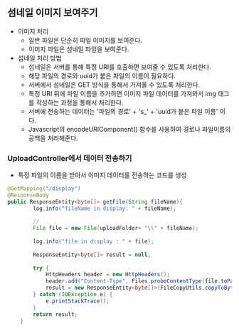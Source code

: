 ## 섬네일 이미지 보여주기
- 이미지 처리 
    - 일반 파일은 단순히 파일 이미지를 보여준다.
    - 이미지 파일은 섬네일 파일을 보여준다.
- 섬네일 처리 방법
    - 섬네일은 서버를 통해 특정 URI를 호출하면 보여줄 수 있도록 처리한다.
    - 해당 파일의 경로와 uuid가 붙은 파일의 이름이 필요하다.
    - 서버에서 섬네일은 GET 방식을 통해서 가져올 수 있도록 처리한다.
    - 특정 URI 뒤에 파일 이름을 추가하면 이미지 파일 데이터를 가져와서 img 태그를 작성하는 과정을 통해서 처리한다.
    - 서버에 전송하는 데이터는 '파일의 경로' + 's_' + 'uuid가 붙은 파일 이름' 이다.
    - Javascript의 encodeURIComponent() 함수를 사용하여 경로나 파일이름의 공백을 처리해준다.

### UploadController에서 데이터 전송하기
- 특정 파일의 이름을 받아서 이미지 데이터를 전송하는 코드를 생성
```java
@GetMapping("/display")
@ResponseBody
public ResponseEntity<byte[]> getFile(String fileName){
		log.info("fileName in display: " + fileName);
		
        // 
		File file = new File(uploadFolder+ "\\" + fileName);
		
		log.info("file in display : " + file);
		
		ResponseEntity<byte[]> result = null;
		
		try {
			HttpHeaders header = new HttpHeaders();
			header.add("Content-Type", Files.probeContentType(file.toPath()));
			result = new ResponseEntity<byte[]>(FileCopyUtils.copyToByteArray(file), header, HttpStatus.OK);
		} catch (IOException e) {
			e.printStackTrace();
		}
		return result;
	}

```
